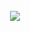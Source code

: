 <div align="center"><br>
    <img src="https://lanyard-profile-readme.vercel.app/api/602994882927132731"/>
</div>
